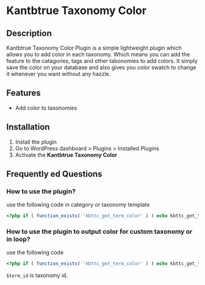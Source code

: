 # Kantbtrue Taxonomy Color

## Description
Kantbtrue Taxonomy Color Plugin is a simple lightweight plugin which allows you to add color in each taxonomy. Which means you can add the feature to the catagories, tags and other tabonomies to add colors. It simply save the color on your database and also gives you color swatch to change it whenever you want without any hazzle.

## Features
- Add color to taxonomies

## Installation
1. Install the plugin
1. Go to WordPress dashboard > Plugins > Installed Plugins
1. Activate the **Kantbtrue Taxonomy Color**

## Frequently ed Questions

### How to use the plugin?
use the following code in category or taxonomy template
```PHP
<?php if ( function_exists( 'kbttc_get_term_color' ) ) echo kbttc_get_term_color(); ?>
```

### How to use the plugin to output color for custom taxonomy or in loop?
use the following code
```PHP
<?php if ( function_exists( 'kbttc_get_term_color' ) ) echo kbttc_get_term_color( $term_id ); ?>
```
`$term_id` is taxonomy id.
